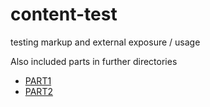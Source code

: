 # content-test
testing markup and external exposure / usage

Also included parts in further directories
* [PART1](PART1)
* [PART2](PART2)
